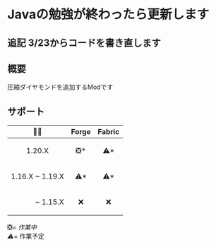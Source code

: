# Javaの勉強が終わったら更新します
## 追記 3/23からコードを書き直します

## 概要

圧縮ダイヤモンドを追加するModです

## サポート

| 🌈💎 | Forge | Fabric |
| ---- | -------- | ---- |
| <p align="center">1.20.X | <p align="center">❎* | <p align="center">⚠* |
| 1.16.X ~ 1.19.X | <p align="center">⚠* | <p align="center">⚠* |
| <p align="right">~ 1.15.X | <p align="center">❌ | <p align="center">❌ |

❎*= 作業中  
⚠*= 作業予定
